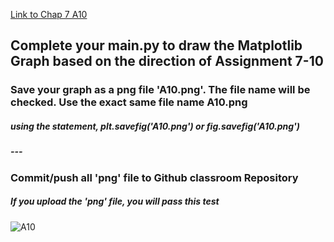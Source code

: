
[Link to Chap 7 A10](https://docs.google.com/presentation/d/1JAYVQiZr57OZfIMUQAkPNPlCKidqvytLhLDB5aqag_8/edit?usp=sharing#slide=id.g117599b468e_0_188)


## Complete your main.py to draw the Matplotlib Graph based on the direction of Assignment 7-10

### Save your graph as a png file 'A10.png'. The file name will be checked. Use the exact same file name A10.png
##### using the statement, plt.savefig('A10.png') or fig.savefig('A10.png')
##### ---
### Commit/push all 'png' file to Github classroom Repository
##### If you upload the 'png' file, you will pass this test

###
###
###


![A10](https://awesomescreenshot.s3.amazonaws.com/image/1352303/33000506-d3c0dd1f08540ae6994100dd25be8f34.png?X-Amz-Algorithm=AWS4-HMAC-SHA256&X-Amz-Credential=AKIAJSCJQ2NM3XLFPVKA%2F20221003%2Fus-east-1%2Fs3%2Faws4_request&X-Amz-Date=20221003T013501Z&X-Amz-Expires=28800&X-Amz-SignedHeaders=host&X-Amz-Signature=55c65978ba7be9981c0732b787c8e98b875e434985216c25fb80b3873d0bcfec)


